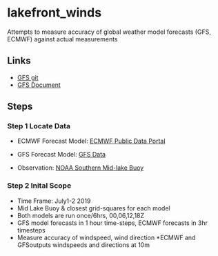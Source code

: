 # lakefront_winds
Attempts to measure accuracy of global weather model forecasts (GFS, ECMWF) against actual measurements 


## Links

* [GFS git](https://github.com/ufs-community/ufs-weather-model/wiki)
* [GFS Document](https://www.weather.gov/media/mdl/marinetpb2.pdf)

## Steps

### Step 1 Locate Data

* ECMWF Forecast Model: [ECMWF Public Data Portal](https://apps.ecmwf.int/datasets/data/interim-full-daily/levtype=sfc/)

* GFS Forecast Model: [GFS Data](https://www.ncdc.noaa.gov/data-access/model-data/model-datasets/global-forcast-system-gfs)

* Observation: [NOAA Southern Mid-lake Buoy](https://www.ndbc.noaa.gov/station_page.php?station=45007)

### Step 2 Inital Scope

* Time Frame: July1-2 2019
* Mid Lake Buoy & closest grid-squares for each model
* Both models are run once/6hrs, 00,06,12,18Z
* GFS model forecasts in 1 hour time-steps, ECMWF forecasts in 3hr timesteps
* Measure accuracy of windspeed, wind direction
*ECMWF and GFSoutputs windspeeds and directions at 10m
 


